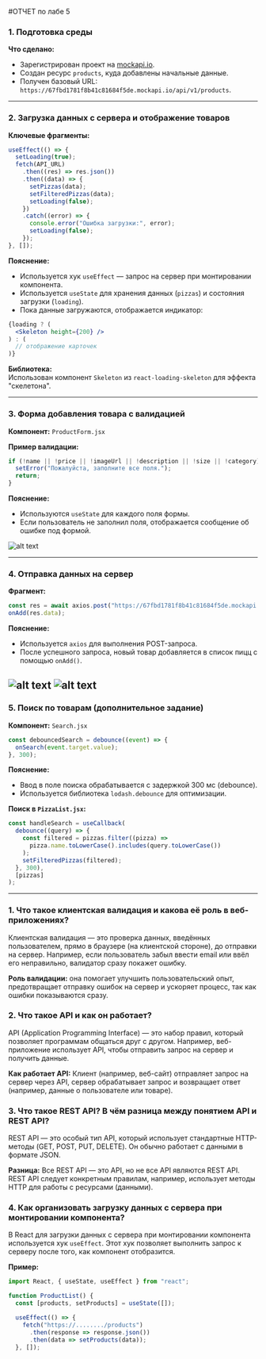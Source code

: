 #ОТЧЕТ по лабе 5


### 1. Подготовка среды

**Что сделано:**
- Зарегистрирован проект на [mockapi.io](https://mockapi.io).
- Создан ресурс `products`, куда добавлены начальные данные.
- Получен базовый URL:  
  `https://67fbd1781f8b41c81684f5de.mockapi.io/api/v1/products`.

---

### 2. Загрузка данных с сервера и отображение товаров

**Ключевые фрагменты:**
```jsx
useEffect(() => {
  setLoading(true);
  fetch(API_URL)
    .then((res) => res.json())
    .then((data) => {
      setPizzas(data);
      setFilteredPizzas(data);
      setLoading(false);
    })
    .catch((error) => {
      console.error("Ошибка загрузки:", error);
      setLoading(false);
    });
}, []);
```

**Пояснение:**
- Используется хук `useEffect` — запрос на сервер при монтировании компонента.
- Используется `useState` для хранения данных (`pizzas`) и состояния загрузки (`loading`).
- Пока данные загружаются, отображается индикатор:

```jsx
{loading ? (
  <Skeleton height={200} />
) : (
  // отображение карточек
)}
```

**Библиотека:**  
Использован компонент `Skeleton` из `react-loading-skeleton` для эффекта "скелетона".

---

### 3. Форма добавления товара с валидацией

**Компонент:** `ProductForm.jsx`

**Пример валидации:**
```jsx
if (!name || !price || !imageUrl || !description || !size || !category) {
  setError("Пожалуйста, заполните все поля.");
  return;
}
```

**Пояснение:**
- Используются `useState` для каждого поля формы.
- Если пользователь не заполнил поля, отображается сообщение об ошибке под формой.

![alt text](image.png)



---

### 4. Отправка данных на сервер

**Фрагмент:**
```jsx
const res = await axios.post("https://67fbd1781f8b41c81684f5de.mockapi.io/products", newProduct);
onAdd(res.data);
```

**Пояснение:**
- Используется `axios` для выполнения POST-запроса.
- После успешного запроса, новый товар добавляется в список пицц с помощью `onAdd()`.

![alt text](image-1.png)    ![alt text](image-2.png)
---

### 5. Поиск по товарам (дополнительное задание)

**Компонент:** `Search.jsx`

```jsx
const debouncedSearch = debounce((event) => {
  onSearch(event.target.value);
}, 300);
```

**Пояснение:**
- Ввод в поле поиска обрабатывается с задержкой 300 мс (debounce).
- Используется библиотека `lodash.debounce` для оптимизации.

**Поиск в `PizzaList.jsx`:**
```jsx
const handleSearch = useCallback(
  debounce((query) => {
    const filtered = pizzas.filter((pizza) =>
      pizza.name.toLowerCase().includes(query.toLowerCase())
    );
    setFilteredPizzas(filtered);
  }, 300),
  [pizzas]
);
```

---

### 1. **Что такое клиентская валидация и какова её роль в веб-приложениях?**
Клиентская валидация — это проверка данных, введённых пользователем, прямо в браузере (на клиентской стороне), до отправки на сервер. Например, если пользователь забыл ввести email или ввёл его неправильно, валидатор сразу покажет ошибку.

**Роль валидации:** она помогает улучшить пользовательский опыт, предотвращает отправку ошибок на сервер и ускоряет процесс, так как ошибки показываются сразу.

### 2. **Что такое API и как он работает?**
API (Application Programming Interface) — это набор правил, который позволяет программам общаться друг с другом. Например, веб-приложение использует API, чтобы отправить запрос на сервер и получить данные.

**Как работает API:** Клиент (например, веб-сайт) отправляет запрос на сервер через API, сервер обрабатывает запрос и возвращает ответ (например, данные о пользователе или товаре).

### 3. **Что такое REST API? В чём разница между понятием API и REST API?**
REST API — это особый тип API, который использует стандартные HTTP-методы (GET, POST, PUT, DELETE). Он обычно работает с данными в формате JSON.

**Разница:** Все REST API — это API, но не все API являются REST API. REST API следует конкретным правилам, например, использует методы HTTP для работы с ресурсами (данными).

### 4. **Как организовать загрузку данных с сервера при монтировании компонента?**
В React для загрузки данных с сервера при монтировании компонента используется хук `useEffect`. Этот хук позволяет выполнить запрос к серверу после того, как компонент отобразится.

**Пример:**
```jsx
import React, { useState, useEffect } from "react";

function ProductList() {
  const [products, setProducts] = useState([]);

  useEffect(() => {
    fetch("https://......../products")
      .then(response => response.json())
      .then(data => setProducts(data));
  }, []); 

```
